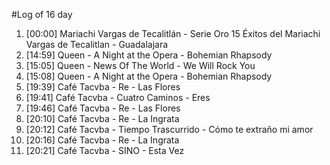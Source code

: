 #Log of 16 day

1. [00:00] Mariachi Vargas de Tecalitlán - Serie Oro 15 Éxitos del Mariachi Vargas de Tecalitlan - Guadalajara
1. [14:59] Queen - A Night at the Opera - Bohemian Rhapsody
1. [15:05] Queen - News Of The World - We Will Rock You
1. [15:08] Queen - A Night at the Opera - Bohemian Rhapsody
1. [19:39] Café Tacvba - Re - Las Flores
1. [19:41] Café Tacvba - Cuatro Caminos - Eres
1. [19:46] Café Tacvba - Re - Las Flores
1. [20:10] Café Tacvba - Re - La Ingrata
1. [20:12] Café Tacvba - Tiempo Trascurrido - Cómo te extraño mi amor
1. [20:16] Café Tacvba - Re - La Ingrata
1. [20:21] Café Tacvba - SINO - Esta Vez
